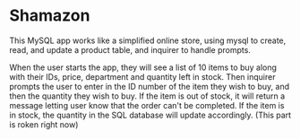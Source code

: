 # Shamazon

This MySQL app works like a simplified online store, using mysql to create, read, and update a product table, and inquirer to handle prompts.

When the user starts the app, they will see a list of 10 items to buy along with their IDs, price, department and quantity left in stock. Then inquirer prompts the user to enter in the ID number of the item they wish to buy, and then the quantity they wish to buy. If the item is out of stock, it will return a message letting user know that the order can't be completed. If the item is in stock, the quantity in the SQL database will update accordingly. (This part is roken right now)
